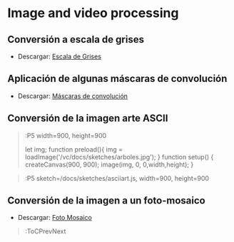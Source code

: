 # Image and video processing


## Conversión a escala de grises

* Descargar: [Escala de Grises](https://github.com/alex22barreto/vc/docs/md/docs/workshops/files/EscalaGrises.zip)

## Aplicación de algunas máscaras de convolución

* Descargar: [Máscaras de convolución](https://github.com/alex22barreto/vc/docs/md/docs/workshops/files/MascarasConvolucion.zip)

## Conversión de la imagen  arte ASCII


> :P5 width=900, height=900
>
> let img; 
> function preload(){ img = loadImage('/vc/docs/sketches/arboles.jpg'); }
> function setup() { createCanvas(900, 900); image(img, 0, 0,width,height); }

> :P5  sketch=/docs/sketches/asciiart.js, width=900, height=900


## Conversión de la imagen a un foto-mosaico


* Descargar: [Foto Mosaico](https://github.com/alex22barreto/vc/docs/md/docs/workshops/files/Mosaico.zip)

> :ToCPrevNext